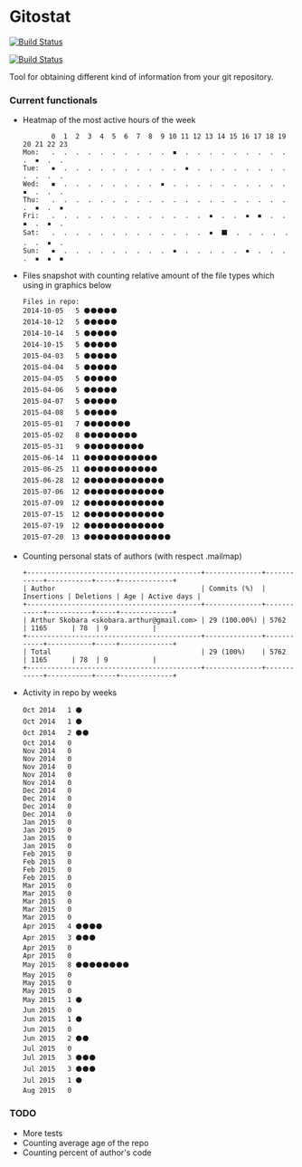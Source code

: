# Gitostat
[![Build Status](https://travis-ci.org/askobara/gitostat.svg?branch=master)](https://travis-ci.org/askobara/gitostat)

[![Build Status](https://codeship.com/projects/d5719a20-66c5-0133-ca70-3685ec7a2958/status?branch=master)](https://codeship.com/projects/113864)

Tool for obtaining different kind of information from your git repository.

### Current functionals
* Heatmap of the most active hours of the week

    ```
           0  1  2  3  4  5  6  7  8  9 10 11 12 13 14 15 16 17 18 19 20 21 22 23
    Mon:   .  .  .  .  .  .  .  .  .  .  ◾  .  .  .  .  .  .  .  .  .  .  ▪  .  .
    Tue:   ▪  .  .  .  .  .  .  .  .  .  .  ▪  .  .  .  .  .  .  .  .  .  .  .  .
    Wed:   ◾  .  .  .  .  .  .  .  .  ▪  .  .  .  .  .  .  .  .  .  .  ▪  .  .  .
    Thu:   .  .  .  .  .  .  .  .  .  .  .  .  .  .  .  .  .  .  .  .  .  ▪  .  ▪
    Fri:   .  .  .  .  .  .  .  .  .  .  .  .  .  ▪  .  .  ▪  ◾  .  .  ▪  .  ▪  .
    Sat:   .  .  .  .  .  .  .  .  .  .  .  .  .  ▪  ⬛  .  .  .  .  .  .  .  ▪  .
    Sun:   ▪  .  .  .  .  .  .  .  .  .  ▪  .  .  .  .  .  ▪  .  .  .  .  ▪  ▪  ◾
    ```

* Files snapshot with counting relative amount of the file types which using in graphics below

    ```
    Files in repo:
    2014-10-05   5 ⚫⚫⚫⚫⚫
    2014-10-12   5 ⚫⚫⚫⚫⚫
    2014-10-14   5 ⚫⚫⚫⚫⚫
    2014-10-15   5 ⚫⚫⚫⚫⚫
    2015-04-03   5 ⚫⚫⚫⚫⚫
    2015-04-04   5 ⚫⚫⚫⚫⚫
    2015-04-05   5 ⚫⚫⚫⚫⚫
    2015-04-06   5 ⚫⚫⚫⚫⚫
    2015-04-07   5 ⚫⚫⚫⚫⚫
    2015-04-08   5 ⚫⚫⚫⚫⚫
    2015-05-01   7 ⚫⚫⚫⚫⚫⚫⚫
    2015-05-02   8 ⚫⚫⚫⚫⚫⚫⚫⚫
    2015-05-31   9 ⚫⚫⚫⚫⚫⚫⚫⚫⚫
    2015-06-14  11 ⚫⚫⚫⚫⚫⚫⚫⚫⚫⚫⚫
    2015-06-25  11 ⚫⚫⚫⚫⚫⚫⚫⚫⚫⚫⚫
    2015-06-28  12 ⚫⚫⚫⚫⚫⚫⚫⚫⚫⚫⚫⚫
    2015-07-06  12 ⚫⚫⚫⚫⚫⚫⚫⚫⚫⚫⚫⚫
    2015-07-09  12 ⚫⚫⚫⚫⚫⚫⚫⚫⚫⚫⚫⚫
    2015-07-15  12 ⚫⚫⚫⚫⚫⚫⚫⚫⚫⚫⚫⚫
    2015-07-19  12 ⚫⚫⚫⚫⚫⚫⚫⚫⚫⚫⚫⚫
    2015-07-20  13 ⚫⚫⚫⚫⚫⚫⚫⚫⚫⚫⚫⚫⚫
    ```

* Counting personal stats of authors (with respect .mailmap)

    ```
    +-------------------------------------------+--------------+------------+-----------+-----+-------------+
    | Author                                    | Commits (%)  | Insertions | Deletions | Age | Active days |
    +-------------------------------------------+--------------+------------+-----------+-----+-------------+
    | Arthur Skobara <skobara.arthur@gmail.com> | 29 (100.00%) | 5762       | 1165      | 78  | 9           |
    +-------------------------------------------+--------------+------------+-----------+-----+-------------+
    | Total                                     | 29 (100%)    | 5762       | 1165      | 78  | 9           |
    +-------------------------------------------+--------------+------------+-----------+-----+-------------+
    ```

* Activity in repo by weeks

    ```
    Oct 2014   1 ⚫
    Oct 2014   1 ⚫
    Oct 2014   2 ⚫⚫
    Oct 2014   0
    Nov 2014   0
    Nov 2014   0
    Nov 2014   0
    Nov 2014   0
    Nov 2014   0
    Dec 2014   0
    Dec 2014   0
    Dec 2014   0
    Dec 2014   0
    Jan 2015   0
    Jan 2015   0
    Jan 2015   0
    Jan 2015   0
    Feb 2015   0
    Feb 2015   0
    Feb 2015   0
    Feb 2015   0
    Mar 2015   0
    Mar 2015   0
    Mar 2015   0
    Mar 2015   0
    Mar 2015   0
    Apr 2015   4 ⚫⚫⚫⚫
    Apr 2015   3 ⚫⚫⚫
    Apr 2015   0
    Apr 2015   0
    May 2015   8 ⚫⚫⚫⚫⚫⚫⚫⚫
    May 2015   0
    May 2015   0
    May 2015   0
    May 2015   1 ⚫
    Jun 2015   0
    Jun 2015   1 ⚫
    Jun 2015   0
    Jun 2015   2 ⚫⚫
    Jul 2015   0
    Jul 2015   3 ⚫⚫⚫
    Jul 2015   3 ⚫⚫⚫
    Jul 2015   1 ⚫
    Aug 2015   0
    ```

### TODO
* More tests
* Counting average age of the repo
* Counting percent of author's code
